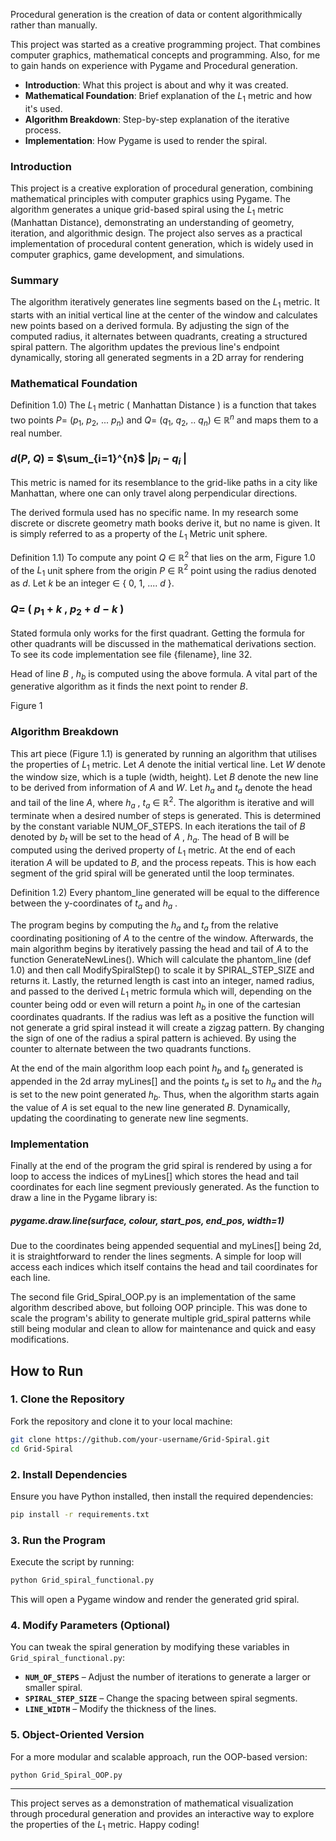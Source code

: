 
Procedural generation is the creation of data or content algorithmically rather than manually.  

This project was started as a creative programming project. That combines computer graphics, mathematical concepts and programming.  Also, for me to gain hands on experience with Pygame and Procedural generation.


- **Introduction**: What this project is about and why it was created.
- **Mathematical Foundation**: Brief explanation of the $L_1$ metric and how it's used.
- **Algorithm Breakdown**: Step-by-step explanation of the iterative process.
- **Implementation**: How Pygame is used to render the spiral.

### Introduction
This project is a creative exploration of procedural generation, combining mathematical principles with computer graphics using Pygame. The algorithm generates a unique grid-based spiral using the $L_1$ metric (Manhattan Distance), demonstrating an understanding of geometry, iteration, and algorithmic design. The project also serves as a practical implementation of procedural content generation, which is widely used in computer graphics, game development, and simulations.

### Summary
The algorithm iteratively generates line segments based on the $L_1$ metric. It starts with an initial vertical line at the center of the window and calculates new points based on a derived formula. By adjusting the sign of the computed radius, it alternates between quadrants, creating a structured spiral pattern. The algorithm updates the previous line's endpoint dynamically, storing all generated segments in a 2D array for rendering

### Mathematical Foundation
Definition 1.0) The $L_1$ metric ( Manhattan Distance ) is a function that takes two points 
$P =$  ($p_1$, $p_2$, ... $p_n$) and $Q =$ ($q_1$, $q_2$, .. $q_n$) $\in$ $\mathbb{R}^n$ and maps  them to a real number.

###                                        $d$($P$, $Q$) $=$ $\sum_{i=1}^{n}$ $|$$p_i$ $-$ $q_i$ $|$

This metric is named for its resemblance to the grid-like paths in a city like Manhattan, where one can only travel along perpendicular directions.

The derived formula used has no specific name. In my research some discrete or discrete geometry math books derive it, but no name is given. It is simply referred to as a property of the $L_1$ Metric unit sphere.

Definition 1.1) To compute any point $Q$ $\in$ $\mathbb{R}^2$ that lies on the arm, Figure 1.0 of the $L_1$ unit sphere from the origin $P$ $\in$ $\mathbb{R}^2$ point using the radius denoted as $d$. Let $k$ be an integer $\in$ { $0$, $1$, .... $d$ }.

###                                  $Q =$ (  $p_1$  $+$ $k$ ,  $p_2$ $+$ $d$ $-$ $k$  )  

Stated formula only works for the first quadrant. Getting the formula for other quadrants will be discussed in the mathematical derivations section. To see its code implementation see file {filename}, line 32.

Head of line $B$ , $h_b$ is computed using the above formula. A vital part of the generative algorithm as it finds the next point to render $B$.

Figure 1

### Algorithm Breakdown
This art piece (Figure 1.1) is generated by running an algorithm that utilises the properties of $L_1$ metric. Let $A$ denote the initial vertical line. Let $W$ denote the window size, which is a tuple (width, height). Let $B$ denote the new line to be derived from information of $A$ and $W$. Let  $h_a$ and  $t_a$  denote the head and tail of the line $A$, where  $h_a$ ,  $t_a$  $\in$ $\mathbb{R}^2$. The algorithm is iterative and will terminate when a desired number of steps is generated. This is determined by the constant variable NUM_OF_STEPS.  In each iterations the tail of $B$ denoted by $b_t$ will  be set to the head of $A$ ,   $h_a$. The head of B will be computed using the derived property of $L_1$ metric. At the end of each iteration $A$ will be updated to $B$, and the process repeats. This is how each segment of the grid spiral will be generated until the loop terminates. 

Definition 1.2) Every phantom_line generated will be equal to the difference between the y-coordinates of $t_a$  and $h_a$ . 

The program begins by computing the $h_a$ and $t_a$ from the relative coordinating positioning of $A$ to the centre of the window. Afterwards, the main algorithm begins by iteratively passing the head and tail of $A$ to the function GenerateNewLines(). Which will calculate the phantom_line
(def 1.0) and then call ModifySpiralStep() to scale it by SPIRAL_STEP_SIZE and returns it. Lastly, the returned length is cast into an integer, named radius, and passed to the derived $L_1$ metric formula which will, depending on the counter being odd or even will return a point  $h_b$  in one of the cartesian coordinates quadrants. If the radius was left as a positive the function will not generate a  grid spiral instead it will create a zigzag pattern. By changing the sign of one of the radius a spiral pattern is achieved. By using the counter to alternate between the two quadrants functions. 

At the end of the main algorithm loop each point $h_b$  and  $t_b$ generated is appended in the 2d array myLines[] and the points $t_a$ is set to $h_a$ and the $h_a$ is set to the new point generated $h_b$. Thus, when the algorithm starts again the value of $A$ is set equal to the new line generated $B$. Dynamically, updating the coordinating to generate new line segments. 

### Implementation
Finally at the end of the program the grid spiral is rendered by using a for loop to access the indices of myLines[] which stores the head and tail coordinates for each line segment previously generated. As the function to draw a line in the Pygame library is:

##### pygame.draw.line(surface, colour, start_pos, end_pos, width=1)

Due to the coordinates being appended sequential and myLines[]  being 2d, it is straightforward to render the lines segments. A simple for loop will access each indices which itself contains the head and tail coordinates for each line. 

The second file Grid_Spiral_OOP.py is an implementation of the same algorithm described above, but folloing OOP principle. This was done to scale the program's ability to generate multiple grid_spiral patterns while still being modular and clean to allow for maintenance and quick and easy modifications. 

## How to Run
### 1. Clone the Repository
Fork the repository and clone it to your local machine:

```bash
git clone https://github.com/your-username/Grid-Spiral.git
cd Grid-Spiral
```

### 2. Install Dependencies
Ensure you have Python installed, then install the required dependencies:

```bash
pip install -r requirements.txt
```

### 3. Run the Program
Execute the script by running:

```bash
python Grid_spiral_functional.py
```

This will open a Pygame window and render the generated grid spiral.

### 4. Modify Parameters (Optional)
You can tweak the spiral generation by modifying these variables in `Grid_spiral_functional.py`:

- **`NUM_OF_STEPS`** – Adjust the number of iterations to generate a larger or smaller spiral.
- **`SPIRAL_STEP_SIZE`** – Change the spacing between spiral segments.
- **`LINE_WIDTH`** – Modify the thickness of the lines.

### 5. Object-Oriented Version
For a more modular and scalable approach, run the OOP-based version:

```bash
python Grid_Spiral_OOP.py
```

---

This project serves as a demonstration of mathematical visualization through procedural generation and provides an interactive way to explore the properties of the $L_1$ metric. Happy coding!



